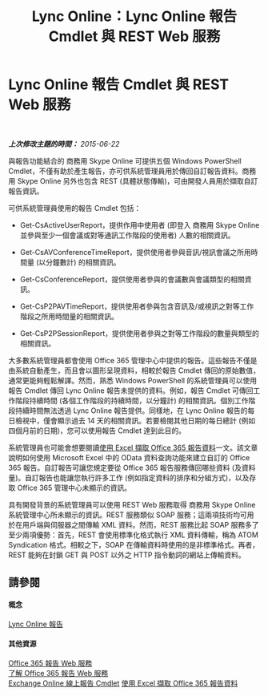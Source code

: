 ﻿---
title: Lync Online：Lync Online 報告 Cmdlet 與 REST Web 服務
TOCTitle: Lync Online 報告 Cmdlet 與 REST Web 服務
ms:assetid: cadd73a7-c08a-4102-b73a-ccb3ad4987bf
ms:mtpsurl: https://technet.microsoft.com/zh-tw/library/Dn362845(v=OCS.15)
ms:contentKeyID: 56269155
ms.date: 08/24/2015
mtps_version: v=OCS.15
ms.translationtype: HT
---

# Lync Online 報告 Cmdlet 與 REST Web 服務

 

_**上次修改主題的時間：** 2015-06-22_

與報告功能結合的 商務用 Skype Online 可提供五個 Windows PowerShell Cmdlet，不僅有助於產生報告，亦可供系統管理員用於傳回自訂報告資料。商務用 Skype Online 另外也包含 REST (具體狀態傳輸)，可由開發人員用於擷取自訂報告資訊。

可供系統管理員使用的報告 Cmdlet 包括：

  - Get-CsActiveUserReport，提供作用中使用者 (即登入 商務用 Skype Online 並參與至少一個會議或對等通訊工作階段的使用者) 人數的相關資訊。

  - Get-CsAVConferenceTimeReport，提供使用者參與音訊/視訊會議之所用時間量 (以分鐘數計) 的相關資訊。

  - Get-CsConferenceReport，提供使用者參與的會議數與會議類型的相關資訊。

  - Get-CsP2PAVTimeReport，提供使用者參與包含音訊及/或視訊之對等工作階段之所用時間量的相關資訊。

  - Get-CsP2PSessionReport，提供使用者參與之對等工作階段的數量與類型的相關資訊。

大多數系統管理員都會使用 Office 365 管理中心中提供的報告。這些報告不僅是由系統自動產生，而且會以圖形呈現資料，相較於報告 Cmdlet 傳回的原始數值，通常更能夠輕鬆解譯。然而，熟悉 Windows PowerShell 的系統管理員可以使用報告 Cmdlet 傳回 Lync Online 報告未提供的資料。例如，報告 Cmdlet 可傳回工作階段持續時間 (各個工作階段的持續時間，以分鐘計) 的相關資訊。個別工作階段持續時間無法透過 Lync Online 報告提供。同樣地，在 Lync Online 報告的每日檢視中，僅會顯示過去 14 天的相關資訊。若要檢閱其他日期的每日總計 (例如四個月前的日期)，您可以使用報告 Cmdlet 達到此目的。

系統管理員也可能會想要閱讀[使用 Excel 擷取 Office 365 報告資料](http://msdn.microsoft.com/en-us/library/dn781442.aspx)一文。該文章說明如何使用 Microsoft Excel 中的 OData 資料查詢功能來建立自訂的 Office 365 報告。自訂報告可讓您規定要從 Office 365 報告服務傳回哪些資料 (及資料量)。自訂報告也能讓您執行許多工作 (例如指定資料的排序和分組方式)，以及存取 Office 365 管理中心未顯示的資訊。

具有開發背景的系統管理員可以使用 REST Web 服務取得 商務用 Skype Online 系統管理中心所未顯示的資訊。REST 服務類似 SOAP 服務；這兩項技術均可用於在用戶端與伺服器之間傳輸 XML 資料。然而，REST 服務比起 SOAP 服務多了至少兩項優勢：首先，REST 會使用標準化格式執行 XML 資料傳輸，稱為 ATOM Syndication 格式。相較之下，SOAP 在傳輸資料時使用的是非標準格式。再者，REST 能夠在封鎖 GET 與 POST 以外之 HTTP 指令動詞的網站上傳輸資料。

## 請參閱

#### 概念

[Lync Online 報告](https://technet.microsoft.com/zh-tw/library/dn362827\(v=ocs.15\))  

#### 其他資源

[Office 365 報告 Web 服務](http://msdn.microsoft.com/en-us/library/office/jj984325.aspx)  
[了解 Office 365 報告 Web 服務](http://msdn.microsoft.com/en-us/library/office/jj984321.aspx)  
[Exchange Online 線上報告 Cmdlet](http://technet.microsoft.com/en-us/library/jj200780\(v=exchg.150\).aspx)  
[使用 Excel 擷取 Office 365 報告資料](http://msdn.microsoft.com/en-us/library/dn781442.aspx)

